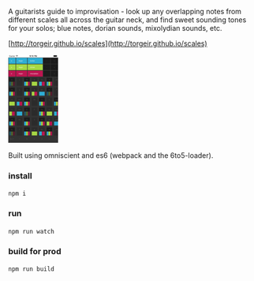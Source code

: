 A guitarists guide to improvisation - look up any overlapping notes from different scales all across the guitar neck, and find sweet sounding tones for your solos; blue notes, dorian sounds, mixolydian sounds, etc.

[http://torgeir.github.io/scales](http://torgeir.github.io/scales)

<img width="20%" src="example.png"/>

Built using omniscient and es6 (webpack and the 6to5-loader).

### install

`npm i`

### run

`npm run watch`

### build for prod

`npm run build`
